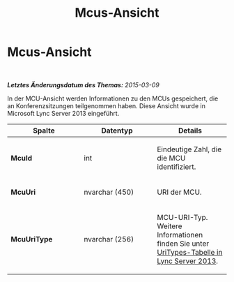 ﻿---
title: Mcus-Ansicht
TOCTitle: Mcus-Ansicht
ms:assetid: 8e8bbb1b-993b-4b66-862b-7e7654777203
ms:mtpsurl: https://technet.microsoft.com/de-de/library/JJ688127(v=OCS.15)
ms:contentKeyID: 49890833
ms.date: 05/19/2016
mtps_version: v=OCS.15
ms.translationtype: HT
---

# Mcus-Ansicht

 

_**Letztes Änderungsdatum des Themas:** 2015-03-09_

In der MCU-Ansicht werden Informationen zu den MCUs gespeichert, die an Konferenzsitzungen teilgenommen haben. Diese Ansicht wurde in Microsoft Lync Server 2013 eingeführt.


<table>
<colgroup>
<col style="width: 33%" />
<col style="width: 33%" />
<col style="width: 33%" />
</colgroup>
<thead>
<tr class="header">
<th>Spalte</th>
<th>Datentyp</th>
<th>Details</th>
</tr>
</thead>
<tbody>
<tr class="odd">
<td><p><strong>McuId</strong></p></td>
<td><p>int</p></td>
<td><p>Eindeutige Zahl, die die MCU identifiziert.</p></td>
</tr>
<tr class="even">
<td><p><strong>McuUri</strong></p></td>
<td><p>nvarchar (450)</p></td>
<td><p>URI der MCU.</p></td>
</tr>
<tr class="odd">
<td><p><strong>McuUriType</strong></p></td>
<td><p>nvarchar (256)</p></td>
<td><p>MCU-URI-Typ. Weitere Informationen finden Sie unter <a href="lync-server-2013-uritypes-table.md">UriTypes-Tabelle in Lync Server 2013</a>.</p></td>
</tr>
</tbody>
</table>

